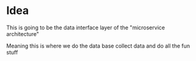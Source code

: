 # Idea 
 This is going to be the data interface layer of the  "microservice architecture"
 
Meaning this is where we do the  data base collect data and do all the fun stuff